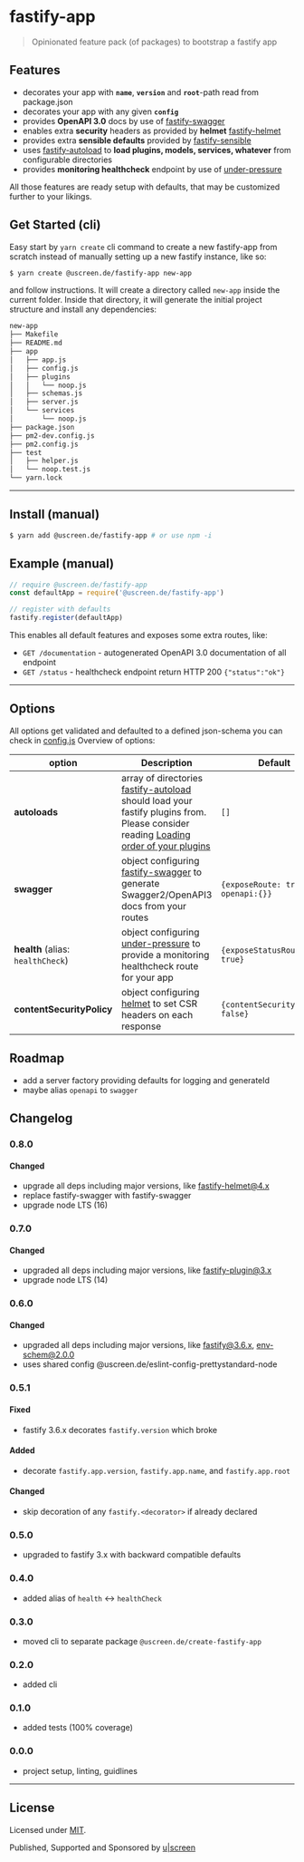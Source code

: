 # fastify-app

> Opinionated feature pack (of packages) to bootstrap a fastify app

## Features

* decorates your app with __`name`__, __`version`__ and __`root`__-path read from package.json
* decorates your app with any given __`config`__
* provides __OpenAPI 3.0__ docs by use of [fastify-swagger](https://github.com/fastify/fastify-swagger)
* enables extra __security__ headers as provided by __helmet__ [fastify-helmet](https://github.com/fastify/fastify-helmet)
* provides extra __sensible defaults__ provided by [fastify-sensible](https://github.com/fastify/fastify-sensible)
* uses [fastify-autoload](https://github.com/fastify/fastify-autoload) to __load plugins, models, services, whatever__ from configurable directories
* provides __monitoring healthcheck__ endpoint by use of [under-pressure](https://github.com/fastify/under-pressure)

All those features are ready setup with defaults, that may be customized further to your likings.

## Get Started (cli)

Easy start by `yarn create` cli command to create a new fastify-app from scratch instead of manually setting up a new fastify instance, like so:

```bash
$ yarn create @uscreen.de/fastify-app new-app
```

and follow instructions. It will create a directory called `new-app` inside the current folder.
Inside that directory, it will generate the initial project structure and install any dependencies:

```bash
new-app
├── Makefile
├── README.md
├── app
│   ├── app.js
│   ├── config.js
│   ├── plugins
│   │   └── noop.js
│   ├── schemas.js
│   ├── server.js
│   └── services
│       └── noop.js
├── package.json
├── pm2-dev.config.js
├── pm2.config.js
├── test
│   ├── helper.js
│   └── noop.test.js
└── yarn.lock
```

---

## Install (manual)

```sh
$ yarn add @uscreen.de/fastify-app # or use npm -i
```

## Example (manual)

```js
// require @uscreen.de/fastify-app
const defaultApp = require('@uscreen.de/fastify-app')

// register with defaults
fastify.register(defaultApp)
```

This enables all default features and exposes some extra routes, like:

* `GET /documentation` - autogenerated OpenAPI 3.0 documentation of all endpoint
* `GET /status` - healthcheck endpoint return HTTP 200 `{"status":"ok"}`

---

## Options

All options get validated and defaulted to a defined json-schema you can check in [config.js](./config.js) Overview of options:

| option                            | Description                                                                                                                                                                                                                                                                               | Default                           | Example                                                           |
|-----------------------------------|-------------------------------------------------------------------------------------------------------------------------------------------------------------------------------------------------------------------------------------------------------------------------------------------|-----------------------------------|-------------------------------------------------------------------|
| __autoloads__                     | array of directories [fastify-autoload](https://github.com/fastify/fastify-autoload) should load your fastify plugins from. Please consider reading [Loading order of your plugins](https://github.com/fastify/fastify/blob/master/docs/Getting-Started.md#loading-order-of-your-plugins) | `[]`                              | `['./plugins', './services']`                                     |
| __swagger__                       | object configuring [fastify-swagger](https://github.com/fastify/fastify-swagger) to generate Swagger2/OpenAPI3 docs from your routes                                                                                                                                                                    | `{exposeRoute: true, openapi:{}}` | `{exposeRoute: '/docs'}`                                          |
| __health__ (alias: `healthCheck`) | object configuring [under-pressure](https://github.com/fastify/under-pressure) to provide a monitoring healthcheck route for your app                                                                                                                                                     | `{exposeStatusRoute: true}`       | `{exposeStatusRoute: '/health'}`                                  |
| __contentSecurityPolicy__         | object configuring [helmet](https://github.com/helmetjs/helmet) to set CSR headers on each response                                                                                                                                                                                       | `{contentSecurityPolicy: false}`  | `{contentSecurityPolicy: {directives: {defaultSrc: ["'self'"]}}}` |


## Roadmap

- add a server factory providing defaults for logging and generateId
- maybe alias `openapi` to `swagger`

## Changelog

### 0.8.0

#### Changed

- upgrade all deps including major versions, like fastify-helmet@4.x
- replace fastify-swagger with fastify-swagger
- upgrade node LTS (16)

### 0.7.0

#### Changed

- upgraded all deps including major versions, like fastify-plugin@3.x
- upgrade node LTS (14)

### 0.6.0

#### Changed

- upgraded all deps including major versions, like fastify@3.6.x, env-schem@2.0.0
- uses shared config @uscreen.de/eslint-config-prettystandard-node

### 0.5.1

#### Fixed

- fastify 3.6.x decorates `fastify.version` which broke

#### Added

- decorate `fastify.app.version`, `fastify.app.name`, and `fastify.app.root`

#### Changed

- skip decoration of any `fastify.<decorator>` if already declared

### 0.5.0

- upgraded to fastify 3.x with backward compatible defaults

### 0.4.0

- added alias of `health` <-> `healthCheck`

### 0.3.0

- moved cli to separate package `@uscreen.de/create-fastify-app`

### 0.2.0

- added cli

### 0.1.0

- added tests (100% coverage)

### 0.0.0

- project setup, linting, guidlines

---

## License

Licensed under [MIT](./LICENSE).

Published, Supported and Sponsored by [u|screen](https://uscreen.de)
